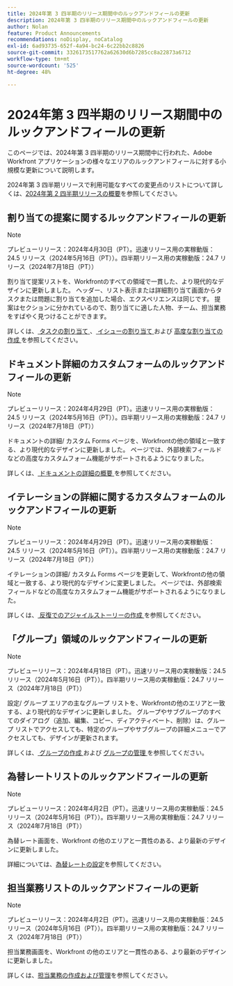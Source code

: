 ```yaml
---
title: 2024年第 3 四半期のリリース期間中のルックアンドフィールの更新
description: 2024年第 3 四半期のリリース期間中のルックアンドフィールの更新
author: Nolan
feature: Product Announcements
recommendations: noDisplay, noCatalog
exl-id: 6ad93735-652f-4a94-bc24-6c22bb2c8826
source-git-commit: 3326173517762a62630d6b7285cc8a22873a6712
workflow-type: tm+mt
source-wordcount: '525'
ht-degree: 48%

---
```


# 2024年第 3 四半期のリリース期間中のルックアンドフィールの更新

このページでは、2024年第 3 四半期のリリース期間中に行われた、Adobe Workfront アプリケーションの様々なエリアのルックアンドフィールに対する小規模な更新について説明します。

2024年第 3 四半期リリースで利用可能なすべての変更点のリストについて詳しくは、[2024年第 2 四半期リリースの概要](/help/quicksilver/product-announcements/product-releases/24-q3-release-activity/24-q3-release-overview.md)を参照してください。



## 割り当ての提案に関するルックアンドフィールの更新

>[!NOTE]
>
>プレビューリリース：2024年4月30日（PT）。迅速リリース用の実稼動版：24.5 リリース（2024年5月16日（PT））。四半期リリース用の実稼動版：24.7 リリース（2024年7月18日（PT））

割り当て提案リストを、Workfrontのすべての領域で一貫した、より現代的なデザインに更新しました。 ヘッダー、リスト表示または詳細割り当て画面からタスクまたは問題に割り当てを追加した場合、エクスペリエンスは同じです。 提案はセクションに分かれているので、割り当てに適した人物、チーム、担当業務をすばやく見つけることができます。

詳しくは、[ タスクの割り当て ](/help/quicksilver/manage-work/tasks/assign-tasks/assign-tasks.md)、[ イシューの割り当て ](/help/quicksilver/manage-work/issues/manage-issues/assign-issues.md) および [ 高度な割り当ての作成 ](/help/quicksilver/manage-work/tasks/assign-tasks/create-advanced-assignments.md) を参照してください。

## ドキュメント詳細のカスタムフォームのルックアンドフィールの更新

>[!NOTE]
>
>プレビューリリース：2024年4月29日（PT）。迅速リリース用の実稼動版：24.5 リリース（2024年5月16日（PT））。四半期リリース用の実稼動版：24.7 リリース（2024年7月18日（PT））

ドキュメントの詳細/ カスタム Forms ページを、Workfrontの他の領域と一致する、より現代的なデザインに更新しました。 ページでは、外部検索フィールドなどの高度なカスタムフォーム機能がサポートされるようになりました。

詳しくは、[ ドキュメントの詳細の概要 ](/help/quicksilver/documents/managing-documents/document-details-overview.md) を参照してください。

## イテレーションの詳細に関するカスタムフォームのルックアンドフィールの更新

>[!NOTE]
>
>プレビューリリース：2024年4月29日（PT）。迅速リリース用の実稼動版：24.5 リリース（2024年5月16日（PT））。四半期リリース用の実稼動版：24.7 リリース（2024年7月18日（PT））

イテレーションの詳細/ カスタム Forms ページを更新して、Workfrontの他の領域と一致する、より現代的なデザインに変更しました。 ページでは、外部検索フィールドなどの高度なカスタムフォーム機能がサポートされるようになりました。

詳しくは、[ 反復でのアジャイルストーリーの作成 ](/help/quicksilver/agile/use-scrum-in-an-agile-team/iterations/create-agile-story-in-iteration.md) を参照してください。

## 「グループ」領域のルックアンドフィールの更新

>[!NOTE]
>
>プレビューリリース：2024年4月18日（PT）。迅速リリース用の実稼動版：24.5 リリース（2024年5月16日（PT））。四半期リリース用の実稼動版：24.7 リリース（2024年7月18日（PT））

設定/ グループ エリアの主なグループ リストを、Workfrontの他のエリアと一致する、より現代的なデザインに更新しました。 グループやサブグループのすべてのダイアログ（追加、編集、コピー、ディアクティベート、削除）は、グループ リストでアクセスしても、特定のグループやサブグループの詳細メニューでアクセスしても、デザインが更新されます。

詳しくは、[ グループの作成 ](/help/quicksilver/administration-and-setup/manage-groups/create-and-manage-groups/create-a-group.md) および [ グループの管理 ](/help/quicksilver/administration-and-setup/manage-groups/create-and-manage-groups/manage-a-group.md) を参照してください。

## 為替レートリストのルックアンドフィールの更新

>[!NOTE]
>
>プレビューリリース：2024年4月2日（PT）。迅速リリース用の実稼動版：24.5 リリース（2024年5月16日（PT））。四半期リリース用の実稼動版：24.7 リリース（2024年7月18日（PT））

為替レート画面を、Workfront の他のエリアと一貫性のある、より最新のデザインに更新しました。

詳細については、[為替レートの設定](/help/quicksilver/administration-and-setup/manage-workfront/exchange-rates/set-up-exchange-rates.md)を参照してください。

## 担当業務リストのルックアンドフィールの更新

>[!NOTE]
>
>プレビューリリース：2024年4月2日（PT）。迅速リリース用の実稼動版：24.5 リリース（2024年5月16日（PT））。四半期リリース用の実稼動版：24.7 リリース（2024年7月18日（PT））

担当業務画面を、Workfront の他のエリアと一貫性のある、より最新のデザインに更新しました。

詳しくは、[担当業務の作成および管理](/help/quicksilver/administration-and-setup/set-up-workfront/organizational-setup/create-manage-job-roles.md)を参照してください。
